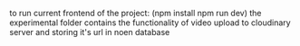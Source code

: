 to run current frontend of the project:
(npm install
npm run dev)
the experimental folder contains the functionality of video upload to cloudinary server and storing it's url in noen database
